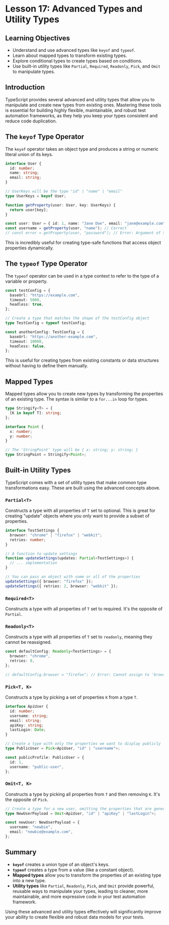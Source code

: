 # Lesson 17: Advanced Types and Utility Types

## Learning Objectives
- Understand and use advanced types like `keyof` and `typeof`.
- Learn about mapped types to transform existing types.
- Explore conditional types to create types based on conditions.
- Use built-in utility types like `Partial`, `Required`, `Readonly`, `Pick`, and `Omit` to manipulate types.

## Introduction
TypeScript provides several advanced and utility types that allow you to manipulate and create new types from existing ones. Mastering these tools is essential for building highly flexible, maintainable, and robust test automation frameworks, as they help you keep your types consistent and reduce code duplication.

## The `keyof` Type Operator
The `keyof` operator takes an object type and produces a string or numeric literal union of its keys.

```typescript
interface User {
  id: number;
  name: string;
  email: string;
}

// UserKeys will be the type "id" | "name" | "email"
type UserKeys = keyof User;

function getProperty(user: User, key: UserKeys) {
  return user[key];
}

const user: User = { id: 1, name: "Jane Doe", email: "jane@example.com" };
const username = getProperty(user, "name"); // Correct
// const error = getProperty(user, "password"); // Error: Argument of type '"password"' is not assignable to parameter of type 'keyof User'.
```
This is incredibly useful for creating type-safe functions that access object properties dynamically.

## The `typeof` Type Operator
The `typeof` operator can be used in a type context to refer to the type of a variable or property.

```typescript
const testConfig = {
  baseUrl: "https://example.com",
  timeout: 5000,
  headless: true,
};

// Create a type that matches the shape of the testConfig object
type TestConfig = typeof testConfig;

const anotherConfig: TestConfig = {
  baseUrl: "https://another-example.com",
  timeout: 10000,
  headless: false,
};
```
This is useful for creating types from existing constants or data structures without having to define them manually.

## Mapped Types
Mapped types allow you to create new types by transforming the properties of an existing type. The syntax is similar to a `for...in` loop for types.

```typescript
type Stringify<T> = {
  [K in keyof T]: string;
};

interface Point {
  x: number;
  y: number;
}

// The 'StringPoint' type will be { x: string; y: string; }
type StringPoint = Stringify<Point>;
```

## Built-in Utility Types
TypeScript comes with a set of utility types that make common type transformations easy. These are built using the advanced concepts above.

### `Partial<T>`
Constructs a type with all properties of `T` set to optional. This is great for creating "update" objects where you only want to provide a subset of properties.

```typescript
interface TestSettings {
  browser: "chrome" | "firefox" | "webkit";
  retries: number;
}

// A function to update settings
function updateSettings(updates: Partial<TestSettings>) {
  // ... implementation
}

// You can pass an object with some or all of the properties
updateSettings({ browser: "firefox" });
updateSettings({ retries: 2, browser: "webkit" });
```

### `Required<T>`
Constructs a type with all properties of `T` set to required. It's the opposite of `Partial`.

### `Readonly<T>`
Constructs a type with all properties of `T` set to `readonly`, meaning they cannot be reassigned.

```typescript
const defaultConfig: Readonly<TestSettings> = {
  browser: "chrome",
  retries: 0,
};

// defaultConfig.browser = "firefox"; // Error: Cannot assign to 'browser' because it is a read-only property.
```

### `Pick<T, K>`
Constructs a type by picking a set of properties `K` from a type `T`.

```typescript
interface ApiUser {
  id: number;
  username: string;
  email: string;
  apiKey: string;
  lastLogin: Date;
}

// Create a type with only the properties we want to display publicly
type PublicUser = Pick<ApiUser, "id" | "username">;

const publicProfile: PublicUser = {
  id: 1,
  username: "public-user",
};
```

### `Omit<T, K>`
Constructs a type by picking all properties from `T` and then removing `K`. It's the opposite of `Pick`.

```typescript
// Create a type for a new user, omitting the properties that are generated by the system
type NewUserPayload = Omit<ApiUser, "id" | "apiKey" | "lastLogin">;

const newUser: NewUserPayload = {
  username: "newbie",
  email: "newbie@example.com",
};
```

## Summary
- **`keyof`** creates a union type of an object's keys.
- **`typeof`** creates a type from a value (like a constant object).
- **Mapped types** allow you to transform the properties of an existing type into a new type.
- **Utility types** like `Partial`, `Readonly`, `Pick`, and `Omit` provide powerful, reusable ways to manipulate your types, leading to cleaner, more maintainable, and more expressive code in your test automation framework.

Using these advanced and utility types effectively will significantly improve your ability to create flexible and robust data models for your tests.